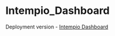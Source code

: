 # Intempio_Dashboard

Deployment version - <a href="https://valkobob.github.io/Intempio_Dashboard/">Intempio Dashboard</a>
